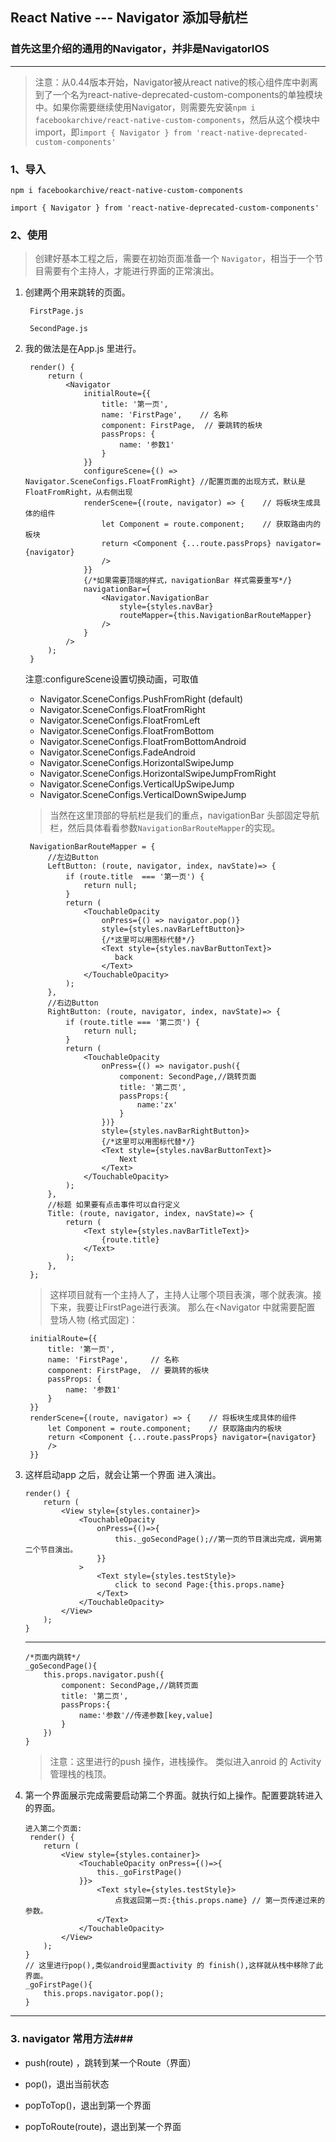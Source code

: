 ## React Native --- Navigator 添加导航栏 ##

### 首先这里介绍的通用的Navigator，并非是NavigatorIOS ###

----------

> 注意：从0.44版本开始，Navigator被从react native的核心组件库中剥离到了一个名为react-native-deprecated-custom-components的单独模块中。如果你需要继续使用Navigator，则需要先安装`npm i facebookarchive/react-native-custom-components`，然后从这个模块中import，即`import { Navigator } from 'react-native-deprecated-custom-components'`


### 1、导入 ###
	npm i facebookarchive/react-native-custom-components

	import { Navigator } from 'react-native-deprecated-custom-components'
### 2、使用 ###
	
> 创建好基本工程之后，需要在初始页面准备一个 `Navigator`，相当于一个节目需要有个主持人，才能进行界面的正常演出。

1. 创建两个用来跳转的页面。

		FirstPage.js

		SecondPage.js

2. 我的做法是在App.js 里进行。	

		render() {
	        return (
	            <Navigator
	                initialRoute={{
	                    title: '第一页',
	                    name: 'FirstPage',    // 名称
	                    component: FirstPage,  // 要跳转的板块
	                    passProps: {
	                        name: '参数1'
	                    }
	                }}
					configureScene={() => Navigator.SceneConfigs.FloatFromRight} //配置页面的出现方式，默认是FloatFromRight，从右侧出现
	                renderScene={(route, navigator) => {    // 将板块生成具体的组件
	                    let Component = route.component;    // 获取路由内的板块
	                    return <Component {...route.passProps} navigator={navigator}
	                    />
	                }}
	                {/*如果需要顶端的样式，navigationBar 样式需要重写*/}
	                navigationBar={
	                    <Navigator.NavigationBar
	                        style={styles.navBar}
	                        routeMapper={this.NavigationBarRouteMapper}
	                    />
	                }
	            />
	        );
		}
	注意:configureScene设置切换动画，可取值
	
	*	Navigator.SceneConfigs.PushFromRight (default)
	*   Navigator.SceneConfigs.FloatFromRight
	*   Navigator.SceneConfigs.FloatFromLeft
	*	Navigator.SceneConfigs.FloatFromBottom
	*	Navigator.SceneConfigs.FloatFromBottomAndroid
	*	Navigator.SceneConfigs.FadeAndroid
	*	Navigator.SceneConfigs.HorizontalSwipeJump
	*	Navigator.SceneConfigs.HorizontalSwipeJumpFromRight
	*	Navigator.SceneConfigs.VerticalUpSwipeJump
	*	Navigator.SceneConfigs.VerticalDownSwipeJump
	

	> 当然在这里顶部的导航栏是我们的重点，navigationBar 头部固定导航栏，然后具体看看参数`NavigationBarRouteMapper`的实现。
	
		NavigationBarRouteMapper = {
	        //左边Button
	        LeftButton: (route, navigator, index, navState)=> {
	            if (route.title  === '第一页') {
	                return null;
	            }
	            return (
	                <TouchableOpacity
	                    onPress={() => navigator.pop()}
	                    style={styles.navBarLeftButton}>
	                    {/*这里可以用图标代替*/}
	                    <Text style={styles.navBarButtonText}>
	                       back
	                    </Text>
	                </TouchableOpacity>
	            );
	        },
	        //右边Button
	        RightButton: (route, navigator, index, navState)=> {
	            if (route.title === '第二页') {
	                return null;
	            }
	            return (
	                <TouchableOpacity
	                    onPress={() => navigator.push({
	                        component: SecondPage,//跳转页面
	                        title: '第二页',
	                        passProps:{
	                            name:'zx'
	                        }
	                    })}
	                    style={styles.navBarRightButton}>
	                    {/*这里可以用图标代替*/}
	                    <Text style={styles.navBarButtonText}>
	                        Next
	                    </Text>
	                </TouchableOpacity>
	            );
	        },
	        //标题 如果要有点击事件可以自行定义
	        Title: (route, navigator, index, navState)=> {
	            return (
	                <Text style={styles.navBarTitleText}>
	                    {route.title}
	                </Text>
	            );
	        },
	    };

	> 这样项目就有一个主持人了，主持人让哪个项目表演，哪个就表演。接下来，我要让FirstPage进行表演。
那么在<Navigator 中就需要配置 登场人物 (格式固定)：
	
		initialRoute={{
	        title: '第一页',
	        name: 'FirstPage',     // 名称
	        component: FirstPage,  // 要跳转的板块
	        passProps: {
	            name: '参数1'
	        }
	    }}
		renderScene={(route, navigator) => {    // 将板块生成具体的组件
	        let Component = route.component;    // 获取路由内的板块
	        return <Component {...route.passProps} navigator={navigator}
	        />
	    }}

3.	这样启动app 之后，就会让第一个界面 进入演出。

		render() {
	        return (
	            <View style={styles.container}>
	                <TouchableOpacity
	                    onPress={()=>{
	                        this._goSecondPage();//第一页的节目演出完成，调用第二个节目演出。
	                    }}
	                >
	                    <Text style={styles.testStyle}>
	                        click to second Page:{this.props.name}
	                    </Text>
	                </TouchableOpacity>
	            </View>
	        );
	    }

	------
		/*页面内跳转*/
	    _goSecondPage(){
	        this.props.navigator.push({
	            component: SecondPage,//跳转页面
	            title: '第二页',
	            passProps:{
	                name:'参数'//传递参数[key,value]
	            }
	        })
	    }
	>注意：这里进行的push 操作，进栈操作。 类似进入anroid 的 Activity管理栈的栈顶。
4.	第一个界面展示完成需要启动第二个界面。就执行如上操作。配置要跳转进入的界面。
	
		进入第二个页面:
		 render() {
	        return (
	            <View style={styles.container}>
	                <TouchableOpacity onPress={()=>{
	                    this._goFirstPage()
	                }}>
	                    <Text style={styles.testStyle}>
	                        点我返回第一页:{this.props.name} // 第一页传递过来的参数。
	                    </Text>
	                </TouchableOpacity>
	            </View>
	        );
	    }
		// 这里进行pop(),类似android里面activity 的 finish(),这样就从栈中移除了此界面。
	    _goFirstPage(){
	        this.props.navigator.pop();
	    }
	
------------------------------------------
###  3. navigator 常用方法###

*	push(route) ，跳转到某一个Route（界面）

*	pop()，退出当前状态

*	popToTop()，退出到第一个界面

*	popToRoute(route)，退出到某一个界面	
